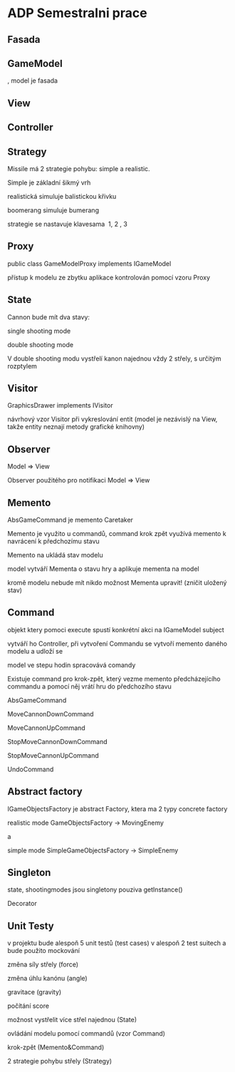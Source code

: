 # ADP Semestralni prace

## <span class="c4">Fasada</span>

## <span class="c3">GameModel</span>
, model je fasada
## <span class="c4">View</span>

## <span class="c4">Controller</span>

## <span class="c4">Strategy</span>

<span class="c6">Missile má 2 strategie pohybu: simple a realistic.</span>

<span class="c6">Simple je základní šikmý vrh</span>

<span class="c6">realistická simuluje balistickou křivku</span>

<span class="c6">boomerang simuluje bumerang</span>

<span class="c6">strategie se nastavuje klavesama  1, 2 , 3</span>

## <span class="c4">Proxy</span>

<span class="c0">public class GameModelProxy implements IGameModel</span>

<span class="c0">přístup k modelu ze zbytku aplikace kontrolován pomocí vzoru Proxy</span>

<span class="c0"></span>

## <span class="c4">State</span>

<span class="c6">Cannon bude mít dva stavy:</span>

<span class="c6">single shooting mode</span>

<span class="c6">double shooting mode</span>

<span class="c6">V double shooting modu vystřelí kanon najednou vždy 2 střely, s určitým rozptylem</span>

<span class="c0"></span>

<span class="c0"></span>

## <span class="c4">Visitor</span>

<span class="c6">GraphicsDrawer implements IVisitor</span>

<span class="c6">návrhový vzor Visitor při vykreslování entit (model je nezávislý na View, takže entity neznají metody grafické knihovny)</span>

<span class="c0"></span>

## <span class="c4">Observer</span>

<span class="c3">Model ⇒ View</span>

<span class="c3"></span>

<span class="c3">Observer použitého pro notifikaci Model ⇒ View</span>

<span class="c3"></span>

## <span class="c4">Memento</span>

<span class="c0">AbsGameCommand je memento Caretaker</span>

<span class="c0"></span>

<span class="c0">Memento je využito u commandů, command krok zpět využívá memento k navrácení k předchozímu stavu</span>

<span class="c0"></span>

<span class="c0">Memento na ukládá stav modelu</span>

<span class="c0"></span>

<span class="c0">model vytváří Mementa o stavu hry a aplikuje mementa na model</span>

<span class="c0">kromě modelu nebude mít nikdo možnost Mementa upravit! (zničit uložený stav)</span>

<span class="c0"></span>

## <span class="c4">Command</span>

<span class="c0">objekt ktery pomoci execute spustí konkrétní akci na IGameModel subject</span>

<span class="c0"></span>

<span class="c0">vytváří ho Controller, při vytvoření Commandu se vytvoří memento daného modelu a udloží se</span>

<span class="c0">model ve stepu hodin spracovává comandy</span>

<span class="c0">Existuje command pro krok-zpět, který vezme memento předcházejícího commandu a pomocí něj vrátí hru do předchozího stavu</span>

<span class="c0"></span>

<span class="c0">AbsGameCommand</span>

<span class="c0">MoveCannonDownCommand</span>

<span class="c0">MoveCannonUpCommand</span>

<span class="c0">StopMoveCannonDownCommand</span>

<span class="c0">StopMoveCannonUpCommand</span>

<span class="c0">UndoCommand</span>

## <span class="c4">Abstract factory</span>

<span class="c3">IGameObjectsFactory je abstract Factory, ktera ma 2 typy concrete factory</span>

<span class="c3">realistic mode GameObjectsFactory -> MovingEnemy</span>

<span class="c3">a</span>

<span class="c3">simple mode SimpleGameObjectsFactory -> SimpleEnemy</span>

<span class="c3"></span>

<span class="c3"></span>

## <span class="c4">Singleton</span>

<span class="c3">state, shootingmodes jsou singletony pouziva getInstance()</span>

<span class="c3"></span>

<span class="c3">Decorator</span>

<span class="c3"></span>

## <span class="c4">Unit Testy</span>

<span class="c0">v projektu bude alespoň 5 unit testů (test cases) v alespoň 2 test suitech a bude použito mockování</span>

<span class="c0"></span>

<span class="c0"></span>

<span class="c0"></span>

<span class="c0"></span>

<span class="c0">změna síly střely (force)</span>

<span class="c0">změna úhlu kanónu (angle)</span>

<span class="c0">gravitace (gravity)</span>

<span class="c0">počítání score</span>

<span class="c0">možnost vystřelit více střel najednou (State)</span>

<span class="c0">ovládání modelu pomocí commandů (vzor Command)</span>

<span class="c0">krok-zpět (Memento&Command)</span>

<span class="c0">2 strategie pohybu střely (Strategy)</span>

<span class="c0"></span>

<span class="c0"></span>
